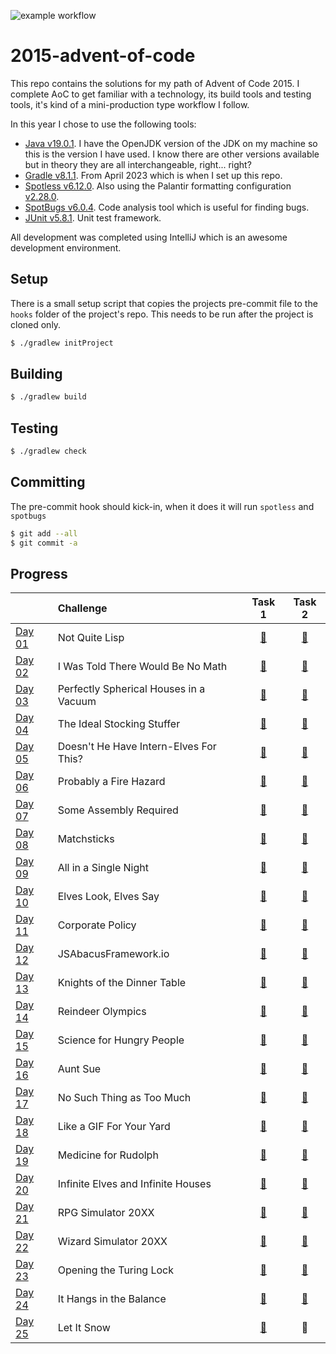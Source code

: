 ![example workflow](https://github.com/andrewfitzy/2015-advent-of-code/actions/workflows/build_and_test.yml/badge.svg)
# 2015-advent-of-code

This repo contains the solutions for my path of Advent of Code 2015. I complete AoC to get familiar with a technology, its build tools and testing tools, it's kind of a mini-production type workflow I follow.

In this year I chose to use the following tools:
- [Java v19.0.1](https://openjdk.org/projects/jdk/19/). I have the OpenJDK version of the JDK on my machine so this is the version I have used. I know there are other versions available but in theory they are all interchangeable, right... right? 
- [Gradle v8.1.1](https://docs.gradle.org/8.1.1/release-notes.html). From April 2023 which is when I set up this repo. 
- [Spotless v6.12.0](https://github.com/diffplug/spotless/releases/tag/gradle%2F6.12.0). Also using the Palantir formatting configuration [v2.28.0](https://github.com/palantir/palantir-java-format/releases/tag/2.28.0).
- [SpotBugs v6.0.4](https://github.com/spotbugs/spotbugs-gradle-plugin/releases/tag/6.0.4). Code analysis tool which is useful for finding bugs. 
- [JUnit v5.8.1](https://junit.org/junit5/docs/5.8.1/release-notes/). Unit test framework.

All development was completed using IntelliJ which is an awesome development environment. 

## Setup
There is a small setup script that copies the projects pre-commit file to the `hooks` folder of the project's repo. This needs to be run after the project is cloned only.
```bash
$ ./gradlew initProject  
```

## Building
```bash
$ ./gradlew build  
```

## Testing
```bash
$ ./gradlew check  
```

## Committing
The pre-commit hook should kick-in, when it does it will run `spotless` and `spotbugs`
```bash
$ git add --all
$ git commit -a
```
## Progress
|                                                | Challenge                         |                                                          Task 1                                                           |                                                          Task 2                                                           |
|:-----------------------------------------------|:----------------------------------|:-------------------------------------------------------------------------------------------------------------------------:|:-------------------------------------------------------------------------------------------------------------------------:|
| [Day 01](https://adventofcode.com/2015/day/1)  | Not Quite Lisp                    | [🌟](https://github.com/andrewfitzy/2015-advent-of-code/blob/main/src/main/java/io/github/andrewfitzy/day_01/Task01.java) | [🌟](https://github.com/andrewfitzy/2015-advent-of-code/blob/main/src/main/java/io/github/andrewfitzy/day_01/Task02.java) |
| [Day 02](https://adventofcode.com/2015/day/2)  | I Was Told There Would Be No Math | [🌟](https://github.com/andrewfitzy/2015-advent-of-code/blob/main/src/main/java/io/github/andrewfitzy/day_02/Task01.java) | [🌟](https://github.com/andrewfitzy/2015-advent-of-code/blob/main/src/main/java/io/github/andrewfitzy/day_02/Task02.java) |
| [Day 03](https://adventofcode.com/2015/day/3)  | Perfectly Spherical Houses in a Vacuum | [🌟](https://github.com/andrewfitzy/2015-advent-of-code/blob/main/src/main/java/io/github/andrewfitzy/day_03/Task01.java) | [🌟](https://github.com/andrewfitzy/2015-advent-of-code/blob/main/src/main/java/io/github/andrewfitzy/day_03/Task02.java) |
| [Day 04](https://adventofcode.com/2015/day/4)  | The Ideal Stocking Stuffer | [🌟](https://github.com/andrewfitzy/2015-advent-of-code/blob/main/src/main/java/io/github/andrewfitzy/day_04/Task01.java) | [🌟](https://github.com/andrewfitzy/2015-advent-of-code/blob/main/src/main/java/io/github/andrewfitzy/day_04/Task02.java) |
| [Day 05](https://adventofcode.com/2015/day/5)  | Doesn't He Have Intern-Elves For This? | [🌟](https://github.com/andrewfitzy/2015-advent-of-code/blob/main/src/main/java/io/github/andrewfitzy/day_05/Task01.java) | [🌟](https://github.com/andrewfitzy/2015-advent-of-code/blob/main/src/main/java/io/github/andrewfitzy/day_05/Task02.java) |
| [Day 06](https://adventofcode.com/2015/day/6)  | Probably a Fire Hazard | [🌟](https://github.com/andrewfitzy/2015-advent-of-code/blob/main/src/main/java/io/github/andrewfitzy/day_06/Task01.java) | [🌟](https://github.com/andrewfitzy/2015-advent-of-code/blob/main/src/main/java/io/github/andrewfitzy/day_06/Task02.java) |
| [Day 07](https://adventofcode.com/2015/day/7)  | Some Assembly Required | [🌟](https://github.com/andrewfitzy/2015-advent-of-code/blob/main/src/main/java/io/github/andrewfitzy/day_07/Task01.java) | [🌟](https://github.com/andrewfitzy/2015-advent-of-code/blob/main/src/main/java/io/github/andrewfitzy/day_07/Task02.java) |
| [Day 08](https://adventofcode.com/2015/day/8)  | Matchsticks | [🌟](https://github.com/andrewfitzy/2015-advent-of-code/blob/main/src/main/java/io/github/andrewfitzy/day_08/Task01.java) | [🌟](https://github.com/andrewfitzy/2015-advent-of-code/blob/main/src/main/java/io/github/andrewfitzy/day_08/Task02.java) |
| [Day 09](https://adventofcode.com/2015/day/9)  | All in a Single Night | [🌟](https://github.com/andrewfitzy/2015-advent-of-code/blob/main/src/main/java/io/github/andrewfitzy/day_09/Task01.java) | [🌟](https://github.com/andrewfitzy/2015-advent-of-code/blob/main/src/main/java/io/github/andrewfitzy/day_09/Task02.java) |
| [Day 10](https://adventofcode.com/2015/day/10) | Elves Look, Elves Say | [🌟](https://github.com/andrewfitzy/2015-advent-of-code/blob/main/src/main/java/io/github/andrewfitzy/day_10/Task01.java) | [🌟](https://github.com/andrewfitzy/2015-advent-of-code/blob/main/src/main/java/io/github/andrewfitzy/day_10/Task02.java) |
| [Day 11](https://adventofcode.com/2015/day/11) | Corporate Policy | [🌟](https://github.com/andrewfitzy/2015-advent-of-code/blob/main/src/main/java/io/github/andrewfitzy/day_11/Task01.java) | [🌟](https://github.com/andrewfitzy/2015-advent-of-code/blob/main/src/main/java/io/github/andrewfitzy/day_11/Task02.java) |
| [Day 12](https://adventofcode.com/2015/day/12) | JSAbacusFramework.io | [🌟](https://github.com/andrewfitzy/2015-advent-of-code/blob/main/src/main/java/io/github/andrewfitzy/day_12/Task01.java) | [🌟](https://github.com/andrewfitzy/2015-advent-of-code/blob/main/src/main/java/io/github/andrewfitzy/day_12/Task02.java) |
| [Day 13](https://adventofcode.com/2015/day/13) | Knights of the Dinner Table | [🌟](https://github.com/andrewfitzy/2015-advent-of-code/blob/main/src/main/java/io/github/andrewfitzy/day_13/Task01.java) | [🌟](https://github.com/andrewfitzy/2015-advent-of-code/blob/main/src/main/java/io/github/andrewfitzy/day_13/Task02.java) |
| [Day 14](https://adventofcode.com/2015/day/14) | Reindeer Olympics | [🌟](https://github.com/andrewfitzy/2015-advent-of-code/blob/main/src/main/java/io/github/andrewfitzy/day_14/Task01.java) | [🌟](https://github.com/andrewfitzy/2015-advent-of-code/blob/main/src/main/java/io/github/andrewfitzy/day_14/Task02.java) |
| [Day 15](https://adventofcode.com/2015/day/15) | Science for Hungry People | [🌟](https://github.com/andrewfitzy/2015-advent-of-code/blob/main/src/main/java/io/github/andrewfitzy/day_15/Task01.java) | [🌟](https://github.com/andrewfitzy/2015-advent-of-code/blob/main/src/main/java/io/github/andrewfitzy/day_15/Task02.java) |
| [Day 16](https://adventofcode.com/2015/day/16) | Aunt Sue | [🌟](https://github.com/andrewfitzy/2015-advent-of-code/blob/main/src/main/java/io/github/andrewfitzy/day_16/Task01.java) | [🌟](https://github.com/andrewfitzy/2015-advent-of-code/blob/main/src/main/java/io/github/andrewfitzy/day_16/Task02.java) |
| [Day 17](https://adventofcode.com/2015/day/17) | No Such Thing as Too Much | [🌟](https://github.com/andrewfitzy/2015-advent-of-code/blob/main/src/main/java/io/github/andrewfitzy/day_17/Task01.java) | [🌟](https://github.com/andrewfitzy/2015-advent-of-code/blob/main/src/main/java/io/github/andrewfitzy/day_17/Task02.java) |
| [Day 18](https://adventofcode.com/2015/day/18) | Like a GIF For Your Yard | [🌟](https://github.com/andrewfitzy/2015-advent-of-code/blob/main/src/main/java/io/github/andrewfitzy/day_18/Task01.java) | [🌟](https://github.com/andrewfitzy/2015-advent-of-code/blob/main/src/main/java/io/github/andrewfitzy/day_18/Task02.java) |
| [Day 19](https://adventofcode.com/2015/day/19) | Medicine for Rudolph | [🌟](https://github.com/andrewfitzy/2015-advent-of-code/blob/main/src/main/java/io/github/andrewfitzy/day_19/Task01.java) | [🌟](https://github.com/andrewfitzy/2015-advent-of-code/blob/main/src/main/java/io/github/andrewfitzy/day_19/Task02.java) |
| [Day 20](https://adventofcode.com/2015/day/20) | Infinite Elves and Infinite Houses | [🌟](https://github.com/andrewfitzy/2015-advent-of-code/blob/main/src/main/java/io/github/andrewfitzy/day_20/Task01.java) | [🌟](https://github.com/andrewfitzy/2015-advent-of-code/blob/main/src/main/java/io/github/andrewfitzy/day_20/Task02.java) |
| [Day 21](https://adventofcode.com/2015/day/21) | RPG Simulator 20XX | [🌟](https://github.com/andrewfitzy/2015-advent-of-code/blob/main/src/main/java/io/github/andrewfitzy/day_21/Task01.java) | [🌟](https://github.com/andrewfitzy/2015-advent-of-code/blob/main/src/main/java/io/github/andrewfitzy/day_21/Task02.java) |
| [Day 22](https://adventofcode.com/2015/day/22) | Wizard Simulator 20XX | [🌟](https://github.com/andrewfitzy/2015-advent-of-code/blob/main/src/main/java/io/github/andrewfitzy/day_22/Task01.java) | [🌟](https://github.com/andrewfitzy/2015-advent-of-code/blob/main/src/main/java/io/github/andrewfitzy/day_22/Task02.java) |
| [Day 23](https://adventofcode.com/2015/day/23) | Opening the Turing Lock | [🌟](https://github.com/andrewfitzy/2015-advent-of-code/blob/main/src/main/java/io/github/andrewfitzy/day_23/Task01.java) | [🌟](https://github.com/andrewfitzy/2015-advent-of-code/blob/main/src/main/java/io/github/andrewfitzy/day_23/Task02.java) |
| [Day 24](https://adventofcode.com/2015/day/24) | It Hangs in the Balance | [🌟](https://github.com/andrewfitzy/2015-advent-of-code/blob/main/src/main/java/io/github/andrewfitzy/day_24/Task01.java) | [🌟](https://github.com/andrewfitzy/2015-advent-of-code/blob/main/src/main/java/io/github/andrewfitzy/day_24/Task02.java) |
| [Day 25](https://adventofcode.com/2015/day/25) | Let It Snow | [🌟](https://github.com/andrewfitzy/2015-advent-of-code/blob/main/src/main/java/io/github/andrewfitzy/day_25/Task01.java) |                                                            🌟                                                             |